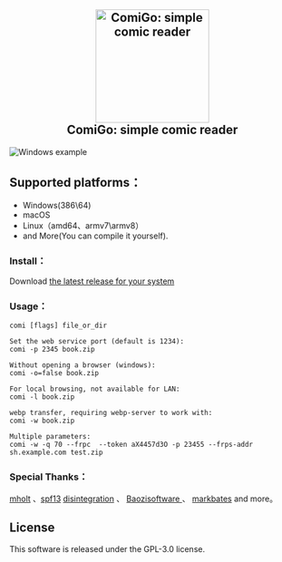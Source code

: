 <h2 align="center">
  <img src="https://raw.githubusercontent.com/yumenaka/comi/master/icon.ico" alt="ComiGo: simple comic reader" width="200">
  <br>ComiGo: simple comic reader<br>
</h2>

![Windows example](https://www.yumenaka.net/wp-content/uploads/2020/08/sample.gif "Windows example")  

## Supported platforms：

- Windows(386\64)
- macOS
- Linux（amd64、armv7\armv8）
- and More(You can compile it yourself).

### Install：
Download [the latest release for your system](https://github.com/yumenaka/comi/releases ) 

### Usage：
```
comi [flags] file_or_dir

Set the web service port (default is 1234): 
comi -p 2345 book.zip 

Without opening a browser (windows):
comi -o=false book.zip
   
For local browsing, not available for LAN:
comi -l book.zip 

webp transfer, requiring webp-server to work with: 
comi -w book.zip 

Multiple parameters:
comi -w -q 70 --frpc  --token aX4457d3O -p 23455 --frps-addr sh.example.com test.zip
```

### Special Thanks：
[mholt](https://github.com/mholt)  、[spf13](https://github.com/spf13)  [disintegration](https://github.com/disintegration)   、 [Baozisoftware ](https://github.com/Baozisoftware) 、 [markbates](github.com/markbates/pkger)  and more。

## License

This software is released under the GPL-3.0 license.
